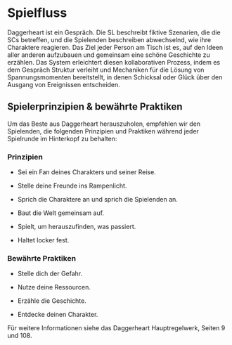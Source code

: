 # Spielfluss
Daggerheart ist ein Gespräch.
Die SL beschreibt fiktive Szenarien, die die SCs betreffen, und die Spielenden beschreiben abwechselnd, wie ihre Charaktere reagieren.
Das Ziel jeder Person am Tisch ist es, auf den Ideen aller anderen aufzubauen und gemeinsam eine schöne Geschichte zu erzählen.
Das System erleichtert diesen kollaborativen Prozess, indem es dem Gespräch Struktur verleiht und Mechaniken für die Lösung von Spannungsmomenten bereitstellt, in denen Schicksal oder Glück über den Ausgang von Ereignissen entscheiden.

## Spielerprinzipien & bewährte Praktiken
Um das Beste aus Daggerheart herauszuholen, empfehlen wir den Spielenden, die folgenden Prinzipien und Praktiken während jeder Spielrunde im Hinterkopf zu behalten:

### Prinzipien

- Sei ein Fan deines Charakters und seiner Reise.

- Stelle deine Freunde ins Rampenlicht.

- Sprich die Charaktere an und sprich die Spielenden an.

- Baut die Welt gemeinsam auf.

- Spielt, um herauszufinden, was passiert.

- Haltet locker fest.

### Bewährte Praktiken

- Stelle dich der Gefahr.

- Nutze deine Ressourcen.

- Erzähle die Geschichte.

- Entdecke deinen Charakter.

Für weitere Informationen siehe das Daggerheart Hauptregelwerk, Seiten 9 und 108.
